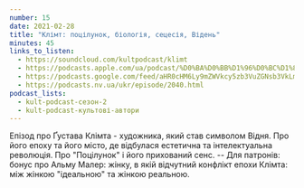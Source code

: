 ```yaml
---
number: 15
date: 2021-02-28
title: "Клімт: поцілунок, біологія, сецесія, Відень"
minutes: 45
links_to_listen:
  - https://soundcloud.com/kultpodcast/klimt
  - https://podcasts.apple.com/ua/podcast/%D0%BA%D0%BB%D1%96%D0%BC%D1%82-%D0%BF%D0%BE%D1%86%D1%96%D0%BB%D1%83%D0%BD%D0%BE%D0%BA-%D0%B1%D1%96%D0%BE%D0%BB%D0%BE%D0%B3%D1%96%D1%8F-%D1%81%D0%B5%D1%86%D0%B5%D1%81%D1%96%D1%8F-%D0%B2%D1%96%D0%B4%D0%B5%D0%BD%D1%8C/id1581339249?i=1000532083177
  - https://podcasts.google.com/feed/aHR0cHM6Ly9mZWVkcy5zb3VuZGNsb3VkLmNvbS91c2Vycy9zb3VuZGNsb3VkOnVzZXJzOjg5MjM3MjAyNy9zb3VuZHMucnNz/episode/dGFnOnNvdW5kY2xvdWQsMjAxMDp0cmFja3MvOTk0OTg1Mzgz
  - https://podcasts.nv.ua/ukr/episode/2040.html
podcast_lists:
  - kult-podcast-сезон-2
  - kult-podcast-культові-автори
---
```


Епізод про Ґустава Клімта - художника, який став символом Відня. Про його епоху
та його місто, де відбулася естетична та інтелектуальна революція. Про
"Поцілунок" і його прихований сенс. -- Для патронів: бонус про Альму Малер:
жінку, в якій відчутний конфлікт епохи Клімта: між жінкою "ідеальною" та жінкою
реальною.
